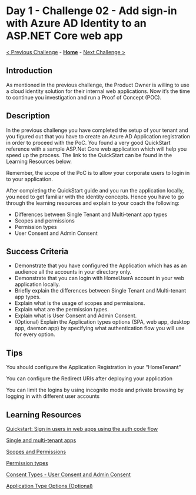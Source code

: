 # Day 1 - Challenge 02 - Add sign-in with Azure AD Identity to an ASP.NET Core web app

 [< Previous Challenge](./Challenge_D1_01.md) - **[Home](../README.md)** - [Next Challenge >](./Challenge_D1_03.md)

## Introduction

As mentioned in the previous challenge, the Product Owner is willing to use a cloud identity solution for their internal web applications. Now it’s the time to continue you investigation and run a Proof of Concept (POC).

## Description

In the previous challenge you have completed the setup of your tenant and you figured out that you have to create an Azure AD Application registration in order to proceed with the PoC. You found a very good QuickStart reference with a sample ASP.Net Core web application which will help you speed up the process. The link to the QuickStart can be found in the Learning Resources below.

Remember, the scope of the PoC is to allow your corporate users to login in to your application.

After completing the QuickStart guide and you run the application locally, you need to get familiar with the identity concepts.
Hence you have to go through the learning resources and explain to your coach the following:

- Differences between Single Tenant and Multi-tenant app types
- Scopes and permissions
- Permission types
- User Consent and Admin Consent

## Success Criteria

- Demonstrate that you have configured the Application which has as an audience all the accounts in your directory only.
- Demonstrate that you can login with HomeUserA account in your web application locally.
- Briefly explain the differences between Single Tenant and Multi-tenant app types.
- Explain what is the usage of scopes and permissions.
- Explain what are the permission types.
- Explain what is User Consent and Admin Consent.
- (Optional) Explain the Application types options (SPA, web app, desktop app, daemon app) by specifying what authentication flow you will use for every option.

## Tips

You should configure the Application Registration in your “HomeTenant”

You can configure the Redirect URIs after deploying your application

You can limit the logins by using incognito mode and private browsing by logging in with different user accounts
## Learning Resources

[Quickstart: Sign in users in web apps using the auth code flow](https://docs.microsoft.com/en-us/azure/active-directory/develop/web-app-quickstart?pivots=devlang-aspnet-core)

[Single and multi-tenant apps](https://docs.microsoft.com/en-us/azure/active-directory/develop/single-and-multi-tenant-apps)

[Scopes and Permissions](https://docs.microsoft.com/en-us/azure/active-directory/develop/v2-permissions-and-consent#scopes-and-permissions)

[Permission types](https://learn.microsoft.com/en-us/azure/active-directory/develop/v2-permissions-and-consent#permission-types)

[Consent Types - User Consent and Admin Consent](https://docs.microsoft.com/en-us/azure/active-directory/develop/v2-permissions-and-consent#consent-types)

[Application Type Options (Optional)](https://docs.microsoft.com/en-us/azure/active-directory/develop/authentication-flows-app-scenarios#scenarios-and-supported-authentication-flows)